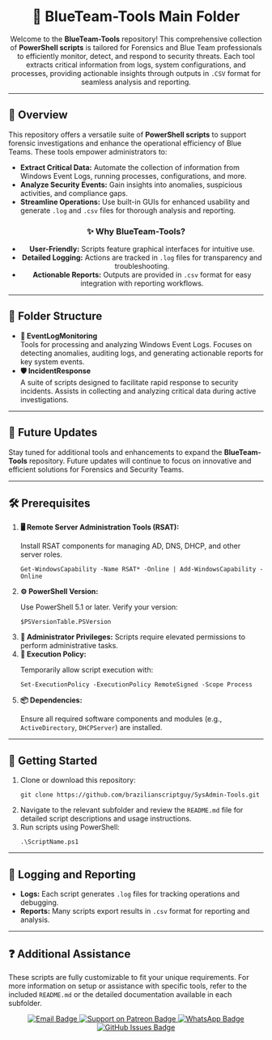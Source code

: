 <div align="center">

  <h1>🔵 BlueTeam-Tools Main Folder</h1>

  <p>
    Welcome to the <strong>BlueTeam-Tools</strong> repository! This comprehensive collection of <strong>PowerShell scripts</strong> is tailored for Forensics and Blue Team professionals to efficiently monitor, detect, and respond to security threats. Each tool extracts critical information from logs, system configurations, and processes, providing actionable insights through outputs in <code>.CSV</code> format for seamless analysis and reporting.
  </p>

</div>

<hr />

<h2>📄 Overview</h2>
<p>
  This repository offers a versatile suite of <strong>PowerShell scripts</strong> to support forensic investigations and enhance the operational efficiency of Blue Teams. These tools empower administrators to:
</p>
<ul>
  <li><strong>Extract Critical Data:</strong> Automate the collection of information from Windows Event Logs, running processes, configurations, and more.</li>
  <li><strong>Analyze Security Events:</strong> Gain insights into anomalies, suspicious activities, and compliance gaps.</li>
  <li><strong>Streamline Operations:</strong> Use built-in GUIs for enhanced usability and generate <code>.log</code> and <code>.csv</code> files for thorough analysis and reporting.</li>
</ul>

<div align="center">
  <h3>✨ Why BlueTeam-Tools?</h3>
  <ul>
    <li><strong>User-Friendly:</strong> Scripts feature graphical interfaces for intuitive use.</li>
    <li><strong>Detailed Logging:</strong> Actions are tracked in <code>.log</code> files for transparency and troubleshooting.</li>
    <li><strong>Actionable Reports:</strong> Outputs are provided in <code>.csv</code> format for easy integration with reporting workflows.</li>
  </ul>
</div>

<hr />

<h2>📁 Folder Structure</h2>
<ul>
  <li>
    <strong>📄 EventLogMonitoring</strong><br>
    Tools for processing and analyzing Windows Event Logs. Focuses on detecting anomalies, auditing logs, and generating actionable reports for key system events.
  </li>
  <li>
    <strong>🛡️ IncidentResponse</strong><br>
    A suite of scripts designed to facilitate rapid response to security incidents. Assists in collecting and analyzing critical data during active investigations.
  </li>
</ul>

<hr />

<h2>🚀 Future Updates</h2>
<p>
  Stay tuned for additional tools and enhancements to expand the <strong>BlueTeam-Tools</strong> repository. Future updates will continue to focus on innovative and efficient solutions for Forensics and Security Teams.
</p>

<hr />

<h2>🛠️ Prerequisites</h2>
<ol>
  <li>
    <strong>🖥️ Remote Server Administration Tools (RSAT):</strong>
    <p>Install RSAT components for managing AD, DNS, DHCP, and other server roles.</p>
    <pre><code>Get-WindowsCapability -Name RSAT* -Online | Add-WindowsCapability -Online</code></pre>
  </li>
  <li>
    <strong>⚙️ PowerShell Version:</strong>
    <p>Use PowerShell 5.1 or later. Verify your version:</p>
    <pre><code>$PSVersionTable.PSVersion</code></pre>
  </li>
  <li><strong>🔑 Administrator Privileges:</strong> Scripts require elevated permissions to perform administrative tasks.</li>
  <li>
    <strong>🔧 Execution Policy:</strong>
    <p>Temporarily allow script execution with:</p>
    <pre><code>Set-ExecutionPolicy -ExecutionPolicy RemoteSigned -Scope Process</code></pre>
  </li>
  <li>
    <strong>📦 Dependencies:</strong>
    <p>Ensure all required software components and modules (e.g., <code>ActiveDirectory</code>, <code>DHCPServer</code>) are installed.</p>
  </li>
</ol>

<hr />

<h2>🚀 Getting Started</h2>
<ol>
  <li>
    Clone or download this repository:
    <pre><code>git clone https://github.com/brazilianscriptguy/SysAdmin-Tools.git</code></pre>
  </li>
  <li>Navigate to the relevant subfolder and review the <code>README.md</code> file for detailed script descriptions and usage instructions.</li>
  <li>Run scripts using PowerShell:
    <pre><code>.\ScriptName.ps1</code></pre>
  </li>
</ol>

<hr />

<h2>📝 Logging and Reporting</h2>
<ul>
  <li><strong>Logs:</strong> Each script generates <code>.log</code> files for tracking operations and debugging.</li>
  <li><strong>Reports:</strong> Many scripts export results in <code>.csv</code> format for reporting and analysis.</li>
</ul>

<hr />

<h2>❓ Additional Assistance</h2>
<p>
  These scripts are fully customizable to fit your unique requirements. For more information on setup or assistance with specific tools, refer to the included <code>README.md</code> or the detailed documentation available in each subfolder.
</p>

<div align="center">
  <a href="mailto:luizhamilton.lhr@gmail.com" target="_blank" rel="noopener noreferrer">
    <img src="https://img.shields.io/badge/Email-luizhamilton.lhr@gmail.com-D14836?style=for-the-badge&logo=gmail" alt="Email Badge">
  </a>
  <a href="https://www.patreon.com/c/brazilianscriptguy" target="_blank" rel="noopener noreferrer">
    <img src="https://img.shields.io/badge/Support%20Me-Patreon-red?style=for-the-badge&logo=patreon" alt="Support on Patreon Badge">
  </a>
  <a href="https://whatsapp.com/channel/0029VaEgqC50G0XZV1k4Mb1c" target="_blank" rel="noopener noreferrer">
    <img src="https://img.shields.io/badge/Join%20Us-WhatsApp-25D366?style=for-the-badge&logo=whatsapp" alt="WhatsApp Badge">
  </a>
  <a href="https://github.com/brazilianscriptguy/BlueTeam-Tools/issues" target="_blank" rel="noopener noreferrer">
    <img src="https://img.shields.io/badge/Report%20Issues-GitHub-blue?style=for-the-badge&logo=github" alt="GitHub Issues Badge">
  </a>
</div>
